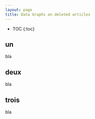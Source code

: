 ```yaml
---
layout: page
title: Data Graphs on deleted articles
---
```


* TOC
{:toc}

## un
bla
## deux
bla
## trois
bla
